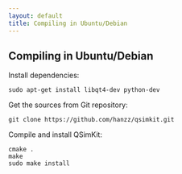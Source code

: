 ```yaml
---
layout: default
title: Compiling in Ubuntu/Debian
---
```


## Compiling in Ubuntu/Debian

Install dependencies:

	sudo apt-get install libqt4-dev python-dev

Get the sources from Git repository:

	git clone https://github.com/hanzz/qsimkit.git

Compile and install QSimKit:

	cmake .
	make
	sudo make install
